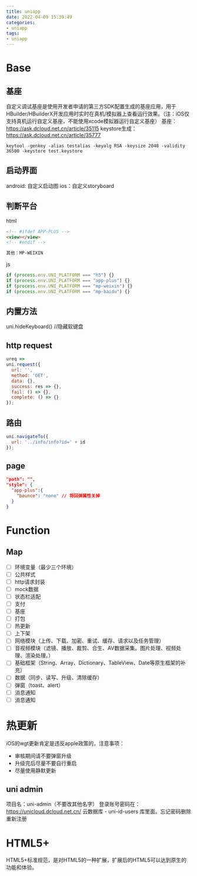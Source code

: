 ```yaml
---
title: uniapp
date: 2022-04-09 15:39:49
categories:
- uniapp
tags:
- uniapp
---
```


# Base
## 基座
自定义调试基座是使用开发者申请的第三方SDK配置生成的基座应用，用于HBuilder/HBuilderX开发应用时实时在真机/模拟器上查看运行效果。（注：iOS仅支持真机运行自定义基座，不能使用xcode模拟器运行自定义基座）
基座：https://ask.dcloud.net.cn/article/35115
keystore生成：https://ask.dcloud.net.cn/article/35777
```
keytool -genkey -alias testalias -keyalg RSA -keysize 2048 -validity 36500 -keystore test.keystore
```

## 启动界面
android: 自定义启动图
ios：自定义storyboard


## 判断平台
html
``` html
<!-- #ifdef APP-PLUS -->
<view></view>
<!-- #endif -->

其他：MP-WEIXIN 
```

js
```js
if (process.env.UNI_PLATFORM === "h5") {}
if (process.env.UNI_PLATFORM === "app-plus") {}
if (process.env.UNI_PLATFORM === "mp-weixin") {}
if (process.env.UNI_PLATFORM === "mp-baidu") {}
```

## 内置方法
uni.hideKeyboard() //隐藏软键盘


## http request
```js
ureq =>
uni.request({
  url: '',
  method: 'GET',
  data: {},
  success: res => {},
  fail: () => {},
  complete: () => {}
});
```

## 路由
```js
uni.navigateTo({
  url: '../info/info?id=' + id
});
```

## page
```json
"path": "",
"style": {
  "app-plus":{
    "bounce": "none" // 将回弹属性关掉
  }
}
```

# Function
## Map
- [ ] 环境变量（最少三个环境）
- [ ] 公共样式
- [ ] http请求封装
- [ ] mock数据
- [ ] 状态栏适配
- [ ] 支付
- [ ] 基座
- [ ] 打包
- [ ] 热更新
- [ ] 上下架
- [ ] 网络模块（上传、下载、加密、重试、缓存、请求以及任务管理）
- [ ] 音视频模块（滤镜、播放、裁剪、合生、AV数据采集。图片处理、视频处理、渲染处理。）
- [ ] 基础框架（String、Array、Dictionary、TableView、Date等原生框架的补充）
- [ ] 数据（同步、读写、升级、清除缓存）
- [ ] 弹窗（toast、alert）
- [ ] 消息通知
- [ ] 消息通知

# 热更新
iOS的wgt更新肯定是违反apple政策的，注意事项：
- 审核期间请不要弹窗升级
- 升级完后尽量不要自行重启
- 尽量使用静默更新

## uni admin
项目名：uni-admin（不要改其他名字）
登录账号密码在：https://unicloud.dcloud.net.cn/
云数据库 - uni-id-users 库里面。忘记密码删除重新注册

## 

# HTML5+
HTML5+标准规范，是对HTML5的一种扩展，扩展后的HTML5可以达到原生的功能和体验。


